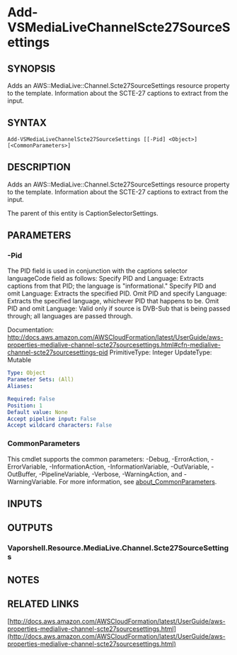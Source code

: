 # Add-VSMediaLiveChannelScte27SourceSettings

## SYNOPSIS
Adds an AWS::MediaLive::Channel.Scte27SourceSettings resource property to the template.
Information about the SCTE-27 captions to extract from the input.

## SYNTAX

```
Add-VSMediaLiveChannelScte27SourceSettings [[-Pid] <Object>] [<CommonParameters>]
```

## DESCRIPTION
Adds an AWS::MediaLive::Channel.Scte27SourceSettings resource property to the template.
Information about the SCTE-27 captions to extract from the input.

The parent of this entity is CaptionSelectorSettings.

## PARAMETERS

### -Pid
The PID field is used in conjunction with the captions selector languageCode field as follows: Specify PID and Language: Extracts captions from that PID; the language is "informational." Specify PID and omit Language: Extracts the specified PID.
Omit PID and specify Language: Extracts the specified language, whichever PID that happens to be.
Omit PID and omit Language: Valid only if source is DVB-Sub that is being passed through; all languages are passed through.

Documentation: http://docs.aws.amazon.com/AWSCloudFormation/latest/UserGuide/aws-properties-medialive-channel-scte27sourcesettings.html#cfn-medialive-channel-scte27sourcesettings-pid
PrimitiveType: Integer
UpdateType: Mutable

```yaml
Type: Object
Parameter Sets: (All)
Aliases:

Required: False
Position: 1
Default value: None
Accept pipeline input: False
Accept wildcard characters: False
```

### CommonParameters
This cmdlet supports the common parameters: -Debug, -ErrorAction, -ErrorVariable, -InformationAction, -InformationVariable, -OutVariable, -OutBuffer, -PipelineVariable, -Verbose, -WarningAction, and -WarningVariable. For more information, see [about_CommonParameters](http://go.microsoft.com/fwlink/?LinkID=113216).

## INPUTS

## OUTPUTS

### Vaporshell.Resource.MediaLive.Channel.Scte27SourceSettings
## NOTES

## RELATED LINKS

[http://docs.aws.amazon.com/AWSCloudFormation/latest/UserGuide/aws-properties-medialive-channel-scte27sourcesettings.html](http://docs.aws.amazon.com/AWSCloudFormation/latest/UserGuide/aws-properties-medialive-channel-scte27sourcesettings.html)

